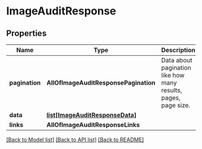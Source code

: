 # ImageAuditResponse

## Properties
Name | Type | Description | Notes
------------ | ------------- | ------------- | -------------
**pagination** | **AllOfImageAuditResponsePagination** | Data about pagination like how many results, pages, page size. | 
**data** | [**list[ImageAuditResponseData]**](ImageAuditResponseData.md) |  | 
**links** | **AllOfImageAuditResponseLinks** |  | 

[[Back to Model list]](../README.md#documentation-for-models) [[Back to API list]](../README.md#documentation-for-api-endpoints) [[Back to README]](../README.md)

